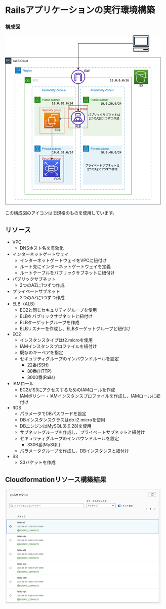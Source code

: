 # Railsアプリケーションの実行環境構築　　
### 構成図
![構成図](cfn-diagram.png)

この構成図のアイコンは旧規格のものを使用しています。

## リソース
- VPC
    - DNSホスト名を有効化
- インターネットゲートウェイ　　
    - インターネットゲートウェイをVPCに紐付け
    - ルート先にインターネットゲートウェイを定義
    - ルートテーブルをパブリックサブネットに紐付け
- パブリックサブネット　　
    - 2つのAZに1つずつ作成
- プライベートサブネット　　
    - 2つのAZに1つずつ作成
- ELB（ALB）
    - EC2と同じセキュリティグループを使用
    - ELBをパブリックサブネットと紐付け
    - ELBターゲットグループを作成
    - ELBリスナーを作成し、ELBターゲットグループと紐付け
- EC2
    - インスタンスタイプはt2.microを使用
    - IAMインスタンスプロファイルを紐付け
    - 既存のキーペアを指定
    - セキュリティグループのインバウンドルールを設定
      - 22番(SSH)
      - 80番(HTTP)
      - 3000番(Rails)
- IAMロール　　
    - EC2がS3にアクセスするためのIAMロールを作成
    - IAMポリシー・IAMインスタンスプロファイルを作成し、IAMロールに紐付け
- RDS
    - パラメータでDBパスワードを設定
    - DBインスタンスクラスはdb.t2.microを使用
    - DBエンジンはMySQL(8.0.28)を使用
    - サブネットグループを作成し、プライベートサブネットと紐付け
    - セキュリティグループのインバウンドルールを設定
      - 3306番(MySQL)
    - パラメータグループを作成し、DBインスタンスと紐付け
- S3
    - S3バケットを作成

## Cloudformationリソース構築結果
![cfnリソース構築](Cfnリソース構築.png)

